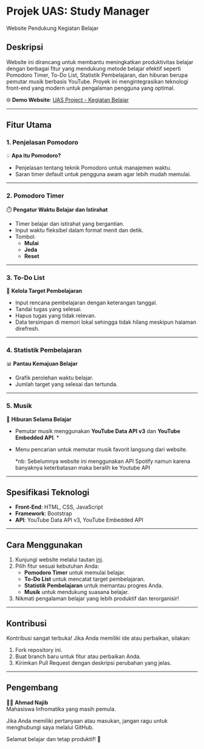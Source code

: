 # Projek UAS: Study Manager 
Website Pendukung Kegiatan Belajar

## Deskripsi
Website ini dirancang untuk membantu meningkatkan produktivitas belajar dengan berbagai fitur yang mendukung metode belajar efektif seperti Pomodoro Timer, To-Do List, Statistik Pembelajaran, dan hiburan berupa pemutar musik berbasis YouTube. Proyek ini mengintegrasikan teknologi front-end yang modern untuk pengalaman pengguna yang optimal.

🌐 **Demo Website**: [UAS Project - Kegiatan Belajar](https://ahmadnajib45.github.io/uas-kbp/)

---

## Fitur Utama

### 1. Penjelasan Pomodoro
💡 **Apa itu Pomodoro?**
- Penjelasan tentang teknik Pomodoro untuk manajemen waktu.
- Saran timer default untuk pengguna awam agar lebih mudah memulai.

---

### 2. Pomodoro Timer
⏱️ **Pengatur Waktu Belajar dan Istirahat**
- Timer belajar dan istirahat yang bergantian.
- Input waktu fleksibel dalam format menit dan detik.
- Tombol:
  - **Mulai**
  - **Jeda**
  - **Reset**

---

### 3. To-Do List
📝 **Kelola Target Pembelajaran**
- Input rencana pembelajaran dengan keterangan tanggal.
- Tandai tugas yang selesai.
- Hapus tugas yang tidak relevan.
- Data tersimpan di memori lokal sehingga tidak hilang meskipun halaman direfresh.

---

### 4. Statistik Pembelajaran
📊 **Pantau Kemajuan Belajar**
- Grafik perolehan waktu belajar.
- Jumlah target yang selesai dan tertunda.

---

### 5. Musik
🎵 **Hiburan Selama Belajar**
- Pemutar musik menggunakan **YouTube Data API v3** dan **YouTube Embedded API**. *
- Menu pencarian untuk memutar musik favorit langsung dari website.

  *nb: Sebelumnya website ini menggunakan API Spotify namun karena banyaknya keterbatasan maka beralih ke Youtube API

---

## Spesifikasi Teknologi

- **Front-End**: HTML, CSS, JavaScript
- **Framework**: Bootstrap
- **API**: YouTube Data API v3, YouTube Embedded API

---

## Cara Menggunakan

1. Kunjungi website melalui tautan [ini](https://ahmadnajib45.github.io/uas-kbp/).
2. Pilih fitur sesuai kebutuhan Anda:
   - **Pomodoro Timer** untuk memulai belajar.
   - **To-Do List** untuk mencatat target pembelajaran.
   - **Statistik Pembelajaran** untuk memantau progres Anda.
   - **Musik** untuk mendukung suasana belajar.
3. Nikmati pengalaman belajar yang lebih produktif dan terorganisir!

---

## Kontribusi
Kontribusi sangat terbuka! Jika Anda memiliki ide atau perbaikan, silakan:

1. Fork repository ini.
2. Buat branch baru untuk fitur atau perbaikan Anda.
3. Kirimkan Pull Request dengan deskripsi perubahan yang jelas.

---

## Pengembang
👨‍💻 **Ahmad Najib**  
Mahasiswa Infromatika yang masih pemula.

Jika Anda memiliki pertanyaan atau masukan, jangan ragu untuk menghubungi saya melalui GitHub.


Selamat belajar dan tetap produktif! 🚀
